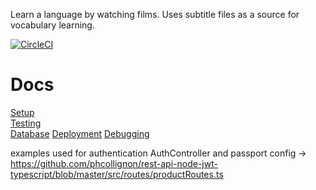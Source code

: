 Learn a language by watching films. Uses subtitle files as a source for vocabulary learning.

[![CircleCI](https://circleci.com/gh/julianorinyol/the_language_of_film_backend/tree/master.svg?style=svg)](https://circleci.com/gh/julianorinyol/the_language_of_film_backend/tree/master)

# Docs
[Setup](docs/setup.md)\
[Testing](docs/testing.md)\
[Database](docs/database.md)
[Deployment](docs/deployment.md)
[Debugging](docs/debugging.md)

examples used for authentication
AuthController and passport config -> https://github.com/phcollignon/rest-api-node-jwt-typescript/blob/master/src/routes/productRoutes.ts